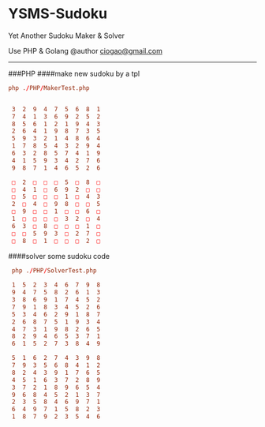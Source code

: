 YSMS-Sudoku
===========

Yet Another Sudoku Maker &amp; Solver

Use PHP & Golang
@author ciogao@gmail.com


-------------------------------------
###PHP 
####make new sudoku by a tpl
```conf
php ./PHP/MakerTest.php


 3  2  9  4  7  5  6  8  1  
 7  4  1  3  6  9  2  5  2  
 8  5  6  1  2  1  9  4  3  
 2  6  4  1  9  8  7  3  5  
 5  9  3  2  1  4  8  6  4  
 1  7  8  5  4  3  2  9  4  
 6  3  2  8  5  7  4  1  9  
 4  1  5  9  3  4  2  7  6  
 9  8  7  1  4  6  5  2  6  

 □  2  □  □  □  5  □  8  □  
 □  4  1  □  6  9  2  □  □  
 □  5  □  □  □  1  □  4  3  
 2  □  4  □  9  8  □  □  5  
 □  9  □  □  1  □  □  6  □  
 1  □  □  □  □  3  2  □  4  
 6  3  □  8  □  □  □  1  □  
 □  □  5  9  3  □  2  7  □  
 □  8  □  1  □  □  □  2  □  
```
####solver some sudoku code
```conf
 php ./PHP/SolverTest.php
 
 1  5  2  3  4  6  7  9  8  
 9  4  7  5  8  2  6  1  3  
 3  8  6  9  1  7  4  5  2  
 7  9  1  8  3  4  5  2  6  
 5  3  4  6  2  9  1  8  7  
 2  6  8  7  5  1  9  3  4  
 4  7  3  1  9  8  2  6  5  
 8  2  9  4  6  5  3  7  1  
 6  1  5  2  7  3  8  4  9  

 5  1  6  2  7  4  3  9  8  
 7  9  3  5  6  8  4  1  2  
 8  2  4  3  9  1  7  6  5  
 4  5  1  6  3  7  2  8  9  
 3  7  2  1  8  9  6  5  4  
 9  6  8  4  5  2  1  3  7  
 2  3  5  8  4  6  9  7  1  
 6  4  9  7  1  5  8  2  3  
 1  8  7  9  2  3  5  4  6  
```

